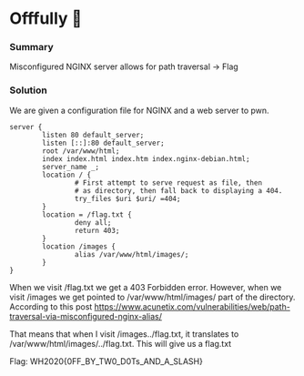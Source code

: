# Offfully 🍊
### Summary 
Misconfigured NGINX server allows for path traversal -> Flag

### Solution
We are given a configuration file for NGINX and a web server to pwn.

``````
server {
        listen 80 default_server;
        listen [::]:80 default_server;
        root /var/www/html;
        index index.html index.htm index.nginx-debian.html;
        server_name _;
        location / {
                # First attempt to serve request as file, then
                # as directory, then fall back to displaying a 404.
                try_files $uri $uri/ =404;
        }
        location = /flag.txt {
                deny all;
                return 403;
        }
        location /images {
                alias /var/www/html/images/;
        }
}
``````

When we visit /flag.txt we get a 403 Forbidden error. However, when we visit /images we get pointed to /var/www/html/images/ part of the directory. According to this post https://www.acunetix.com/vulnerabilities/web/path-traversal-via-misconfigured-nginx-alias/

That means that when I visit /images../flag.txt, it translates to /var/www/html/images/../flag.txt. This will give us a flag.txt

Flag: WH2020{0FF_BY_TW0_D0Ts_AND_A_SLASH}
